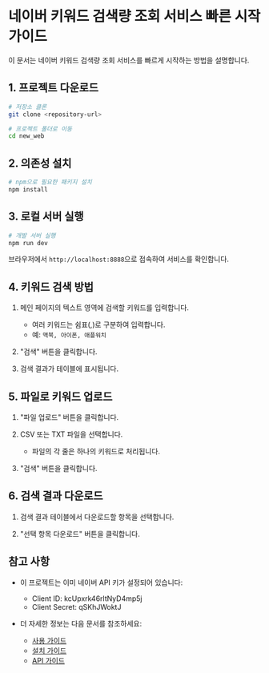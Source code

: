 # 네이버 키워드 검색량 조회 서비스 빠른 시작 가이드

이 문서는 네이버 키워드 검색량 조회 서비스를 빠르게 시작하는 방법을 설명합니다.

## 1. 프로젝트 다운로드

```bash
# 저장소 클론
git clone <repository-url>

# 프로젝트 폴더로 이동
cd new_web
```

## 2. 의존성 설치

```bash
# npm으로 필요한 패키지 설치
npm install
```

## 3. 로컬 서버 실행

```bash
# 개발 서버 실행
npm run dev
```

브라우저에서 `http://localhost:8888`으로 접속하여 서비스를 확인합니다.

## 4. 키워드 검색 방법

1. 메인 페이지의 텍스트 영역에 검색할 키워드를 입력합니다.
   - 여러 키워드는 쉼표(,)로 구분하여 입력합니다.
   - 예: `맥북, 아이폰, 애플워치`

2. "검색" 버튼을 클릭합니다.

3. 검색 결과가 테이블에 표시됩니다.

## 5. 파일로 키워드 업로드

1. "파일 업로드" 버튼을 클릭합니다.

2. CSV 또는 TXT 파일을 선택합니다.
   - 파일의 각 줄은 하나의 키워드로 처리됩니다.

3. "검색" 버튼을 클릭합니다.

## 6. 검색 결과 다운로드

1. 검색 결과 테이블에서 다운로드할 항목을 선택합니다.

2. "선택 항목 다운로드" 버튼을 클릭합니다.

## 참고 사항

- 이 프로젝트는 이미 네이버 API 키가 설정되어 있습니다:
  - Client ID: kcUpxrk46rltNyD4mp5j
  - Client Secret: qSKhJWoktJ

- 더 자세한 정보는 다음 문서를 참조하세요:
  - [사용 가이드](GUIDE.md)
  - [설치 가이드](SETUP_STEPS.md)
  - [API 가이드](API_GUIDE.md) 